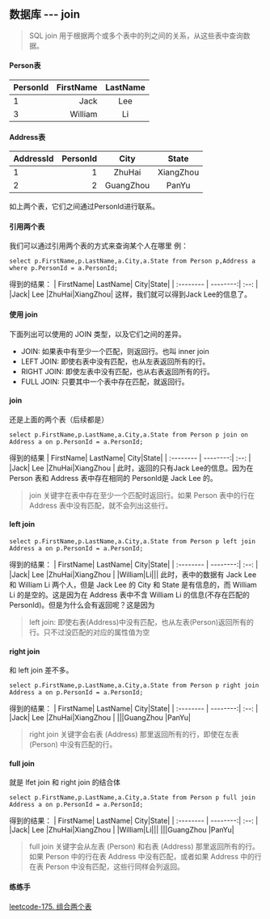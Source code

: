 ## 数据库 --- join
> SQL  join 用于根据两个或多个表中的列之间的关系，从这些表中查询数据。
#### Person表
| PersonId      |    FirstName| LastName|
| :-------- | --------:| :--: |
| 1| Jack|  Lee   |
|3|William|Li|
#### Address表
| AddressId | PersonId | City | State |
| :--------|-------:|:---:|:---:|
| 1| 1| ZhuHai | XiangZhou |
| 2| 2| GuangZhou | PanYu |
如上两个表，它们之间通过PersonId进行联系。
#### 引用两个表
我们可以通过引用两个表的方式来查询某个人在哪里
例：
```
select p.FirstName,p.LastName,a.City,a.State from Person p,Address a where p.PersonId = a.PersonId;
```
得到的结果：
| FirstName|    LastName| City|State|
| :-------- | --------:| :--: |
|Jack|  Lee |ZhuHai|XiangZhou|
这样，我们就可以得到Jack Lee的信息了。
#### 使用 join
下面列出可以使用的 JOIN 类型，以及它们之间的差异。
- JOIN: 如果表中有至少一个匹配，则返回行。也叫 inner join
- LEFT JOIN: 即使右表中没有匹配，也从左表返回所有的行。
- RIGHT JOIN: 即使左表中没有匹配，也从右表返回所有的行。
- FULL JOIN: 只要其中一个表中存在匹配，就返回行。
#### join
还是上面的两个表（后续都是）
```
select p.FirstName,p.LastName,a.City,a.State from Person p join on Address a on p.PersonId = a.PersonId;
```
得到的结果
| FirstName|    LastName| City|State|
| :-------- | --------:| :--: |
|Jack|  Lee |ZhuHai|XiangZhou |
此时，返回的只有Jack Lee的信息。因为在 Person 表和 Address 表中存在相同的 PersonId是 Jack Lee 的。
> join 关键字在表中存在至少一个匹配时返回行。如果 Person 表中的行在 Address 表中没有匹配，就不会列出这些行。
#### left join
```
select p.FirstName,p.LastName,a.City,a.State from Person p left join Address a on p.PersonId = a.PersonId;
```
得到的结果：
| FirstName|    LastName| City|State|
| :-------- | --------:| :--: |
|Jack|  Lee |ZhuHai|XiangZhou |
|William|Li|||
此时，表中的数据有 Jack Lee 和 William Li 两个人，但是 Jack Lee 的 City 和 State 是有信息的，而 William Li 的是空的。这是因为在 Address 表中不含 William Li 的信息(不存在匹配的 PersonId)。但是为什么会有返回呢？这是因为
> left join: 即使右表(Address)中没有匹配，也从左表(Person)返回所有的行。只不过没匹配的对应的属性值为空
#### right join
和 left join 差不多。
```
select p.FirstName,p.LastName,a.City,a.State from Person p right join Address a on p.PersonId = a.PersonId;
```
得到的结果：
| FirstName|    LastName| City|State|
| :-------- | --------:| :--: |
|Jack|  Lee |ZhuHai|XiangZhou |
|||GuangZhou |PanYu|
> right join 关键字会右表 (Address) 那里返回所有的行，即使在左表 (Person) 中没有匹配的行。
#### full join
就是 lfet join 和 right join 的结合体
```
select p.FirstName,p.LastName,a.City,a.State from Person p full join Address a on p.PersonId = a.PersonId;
```
得到的结果：
| FirstName|    LastName| City|State|
| :-------- | --------:| :--: |
|Jack|  Lee |ZhuHai|XiangZhou |
|William|Li|||
|||GuangZhou |PanYu|
> full  join 关键字会从左表 (Person) 和右表 (Address) 那里返回所有的行。如果 Person 中的行在表 Address 中没有匹配，或者如果 Address 中的行在表 Person 中没有匹配，这些行同样会列返回。
#### 练练手
[leetcode-175. 组合两个表](https://leetcode-cn.com/problems/combine-two-tables/description/)
